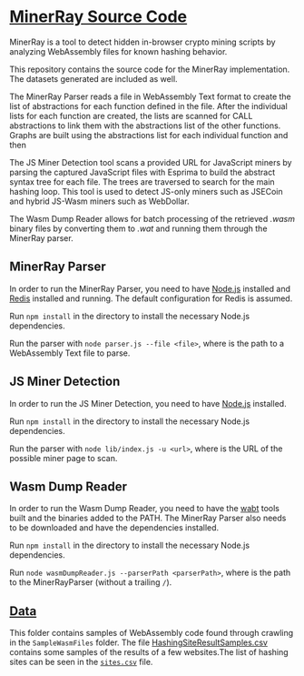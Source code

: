 # [MinerRay Source Code](https://github.com/MinerRay-tech/minerray-tech.github.io)
MinerRay is a tool to detect hidden in-browser crypto mining scripts by analyzing  WebAssembly files for known hashing behavior.

This repository contains the source code for the MinerRay implementation. The datasets generated are included as well.

The MinerRay Parser reads a file in WebAssembly Text format to create the list of abstractions for each function defined in the file. After the individual lists for each function are created, the lists are scanned for CALL abstractions to link them with the abstractions list of the other functions. Graphs are built using the abstractions list for each individual function and then

The JS Miner Detection tool scans a provided URL for JavaScript miners by parsing the captured JavaScript files with Esprima to build the abstract syntax tree for each file. The trees are traversed to search for the main hashing loop. This tool is used to detect JS-only miners such as JSECoin and hybrid JS-Wasm miners such as WebDollar.


The Wasm Dump Reader allows for batch processing of the retrieved *.wasm* binary files by converting them to *.wat* and running them through the MinerRay parser. 

## MinerRay Parser
In order to run the MinerRay Parser, you need to have [Node.js](https://nodejs.org/en/) installed and
 [Redis](https://redis.io/) installed and running. The default configuration for Redis is assumed.

Run `npm install` in the directory to install the necessary Node.js dependencies.

Run the parser with `node parser.js --file <file>`, where <file> is the path to a WebAssembly Text file to parse.

## JS Miner Detection
In order to run the JS Miner Detection, you need to have [Node.js](https://nodejs.org/en/) installed.

Run `npm install` in the directory to install the necessary Node.js dependencies.

Run the parser with `node lib/index.js -u <url>`, where <url> is the URL of the possible miner page to scan.


## Wasm Dump Reader
In order to run the Wasm Dump Reader, you need to have the [wabt](https://github.com/WebAssembly/wabt) tools built and the binaries added to the PATH. The MinerRay Parser also needs to be downloaded and have the dependencies installed. 

Run `npm install` in the directory to install the necessary Node.js dependencies.


Run `node wasmDumpReader.js --parserPath <parserPath>`, where <parserPath> is the path to the MinerRayParser (without a trailing `/`). 

## [Data](https://github.com/MinerRay/minerray.github.io/tree/master/Data)

This folder contains samples of WebAssembly code found through crawling in the  `SampleWasmFiles` folder. The file [HashingSiteResultSamples.csv](https://github.com/MinerRay-tech/minerray-tech.github.io/blob/master/Data/HashingSiteResultSamples.csv) contains some samples of the results of a few websites.The list of  hashing sites can be seen in the [`sites.csv`](https://github.com/MinerRay-tech/minerray-tech.github.io/blob/master/Data/sites.csv) file.


